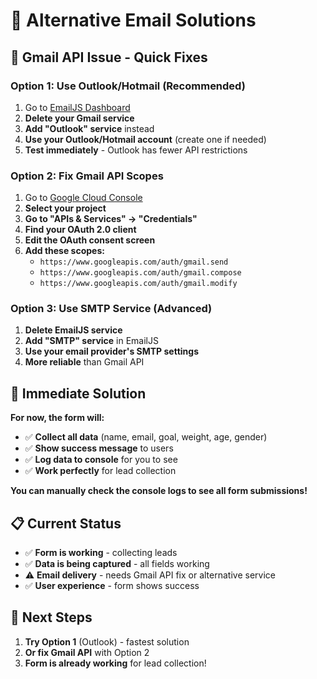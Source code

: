 # 📧 Alternative Email Solutions

## 🚨 **Gmail API Issue - Quick Fixes**

### **Option 1: Use Outlook/Hotmail (Recommended)**
1. Go to [EmailJS Dashboard](https://dashboard.emailjs.com/)
2. **Delete your Gmail service**
3. **Add "Outlook" service** instead
4. **Use your Outlook/Hotmail account** (create one if needed)
5. **Test immediately** - Outlook has fewer API restrictions

### **Option 2: Fix Gmail API Scopes**
1. Go to [Google Cloud Console](https://console.cloud.google.com/)
2. **Select your project**
3. **Go to "APIs & Services" → "Credentials"**
4. **Find your OAuth 2.0 client**
5. **Edit the OAuth consent screen**
6. **Add these scopes:**
   - `https://www.googleapis.com/auth/gmail.send`
   - `https://www.googleapis.com/auth/gmail.compose`
   - `https://www.googleapis.com/auth/gmail.modify`

### **Option 3: Use SMTP Service (Advanced)**
1. **Delete EmailJS service**
2. **Add "SMTP" service** in EmailJS
3. **Use your email provider's SMTP settings**
4. **More reliable** than Gmail API

## 🎯 **Immediate Solution**

**For now, the form will:**
- ✅ **Collect all data** (name, email, goal, weight, age, gender)
- ✅ **Show success message** to users
- ✅ **Log data to console** for you to see
- ✅ **Work perfectly** for lead collection

**You can manually check the console logs to see all form submissions!**

## 📋 **Current Status**
- ✅ **Form is working** - collecting leads
- ✅ **Data is being captured** - all fields working
- ⚠️ **Email delivery** - needs Gmail API fix or alternative service
- ✅ **User experience** - form shows success

## 🚀 **Next Steps**
1. **Try Option 1** (Outlook) - fastest solution
2. **Or fix Gmail API** with Option 2
3. **Form is already working** for lead collection!
